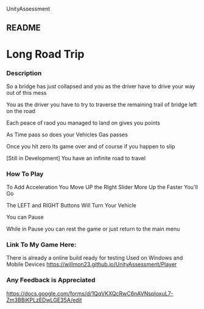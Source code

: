UnityAssessment

## README

# Long Road Trip

### Description 

So a bridge has just collapsed and you as the driver have to drive your way out of this mess 

You as the driver you have to try to traverse the remaining trail of bridge left on the road

Each peace of raod you managed to land on gives you points 

As Time pass so does your Vehicles Gas passes 

Once you hit zero its game over and of course if you happen to slip 


[Still in Development]
You have an infinite road to travel 


### How To Play 
To Add Acceleration You Move UP the RIght Slider More Up the Faster You'll Go

The LEFT and RIGHT Buttons Will Turn Your Vehicle 

You can Pause

While in Pause you can rest the game or just return to the main menu 


### Link To My Game Here:
There is already a online build ready for testing 
Used on Windows and Mobile Devices 
https://willmon23.github.io/UnityAssessment/Player



### Any Feedback is Appreciated 
https://docs.google.com/forms/d/1QqVKXQcRwC6nAVNspIoxuL7-Zm3BBiKPLzEDwLGE35A/edit

